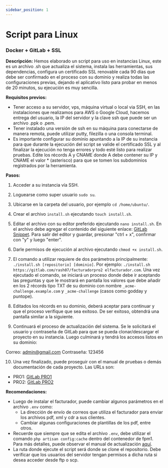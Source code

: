 ```yaml
---
sidebar_position: 1
---
```


# Script para Linux
### Docker + GitLab + SSL

**Descripción:**
Hemos elaborado un script para uso en instancias Linux, este es un archivo .sh que actualiza el sistema, instala las herramientas, sus dependencias, configura un certificado SSL renovable cada 90 días que debe ser confirmado en el proceso con su dominio y realiza todas las configuraciones previas, dejando el aplicativo listo para probar en menos de 20 minutos, su ejecución es muy sencilla.

**Requisitos previos:**
- Tener acceso a su servidor, vps, máquina virtual o local via SSH, en las instalaciones que realizamos para AWS o Google Cloud, hacemos entrega del usuario, la IP del servidor y la clave ssh que puede ser un archivo .ppk o .pem.
- Tener instalado una versión de ssh en su máquina para conectarse de manera remota, puede utilizar putty, filezilla o una consola terminal.
- Es importante configurar su dominio apuntando a la IP de su instancia para que durante la ejecución del script se valide el certificado SSL y al finalizar la ejecución no tenga errores y todo esté listo para realizar pruebas. Edite los récords A y CNAME donde A debe contener su IP y CNAME el valor * (asterisco) para que se tomen los subdominios registrados por la herramienta.

**Pasos:**
1. Acceder a su instancia vía SSH.
2. Loguearse como super usuario `sudo su`.
3. Ubicarse en la carpeta del usuario, por ejemplo `cd /home/ubuntu/`.
4. Crear el archivo `install.sh` ejecutando `touch install.sh`.
5. Editar el archivo con su editor preferido ejecutando `nano install.sh`. En el archivo debe agregar el contenido del siguiente enlace: [GitLab Snippet](https://gitlab.com/snippets/1852652). Para salir del editor y guardar, presionar "ctrl + x", confirmar con "y" y luego "enter".
6. Darle permisos de ejecución al archivo ejecutando `chmod +x install.sh`.
7. El comando a utilizar requiere de dos parámetros principalmente: `./install.sh [repositorio] [dominio]`. Por ejemplo: `./install.sh https://gitlab.com/rash07/facturadorpro2 elfacturador.com`. Una vez ejecutado el comando, se iniciará un proceso donde debe ir aceptando las preguntas y que le mostrará en pantalla los valores que debe añadir en los 2 récords tipo TXT de su dominio con nombre `_acme-challenge.example.com` y `_acme-challenge` (casos como godday y puntope).
8. Editados los récords en su dominio, deberá aceptar para continuar y que el proceso verifique que sea exitoso. De ser exitoso, obtendrá una pantalla similar a la siguiente.


9. Continuará el proceso de actualización del sistema. Se le solicitará el usuario y contraseña de GitLab para que se pueda clonar/descargar el proyecto en su instancia. Luego culminará y tendrá los accesos listos en su dominio:

Correo: admin@gmail.com
Contraseña: 123456

10. Una vez finalizado, puede proseguir con el manual de pruebas o demás documentación de cada proyecto. Las URLs son:

   - PRO1: [GitLab PRO1](https://gitlab.com/rash07/facturadorpro1)
   - PRO2: [GitLab PRO2](https://gitlab.com/rash07/facturadorpro2)

**Recomendaciones:**
- Luego de instalar el facturador, puede cambiar algunos parámetros en el archivo `.env` como:
  - La dirección de envío de correos que utiliza el facturador para enviar los archivos pdf, xml y cdr a sus clientes.
  - Cambiar algunas configuraciones de plantillas de los pdf, entre otros.
- Recuerde que siempre que se edita el archivo `.env`, debe utilizar el comando `php artisan config:cache` dentro del contenedor de fpm1. Para más detalles, puede observar el manual de actualización [aquí](ruta/manual-actualizacion).
- La ruta donde ejecute el script será donde se clone el repositorio. Debe verificar que los usuarios del servidor tengan permisos a dicha ruta si desea acceder desde ftp o scp.

